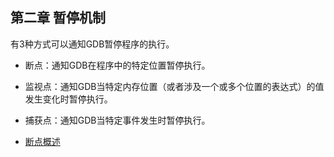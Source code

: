 ## 第二章 暂停机制

有3种方式可以通知GDB暂停程序的执行。
- 断点：通知GDB在程序中的特定位置暂停执行。
- 监视点：通知GDB当特定内存位置（或者涉及一个或多个位置的表达式）的值发生变化时暂停执行。
- 捕获点：通知GDB当特定事件发生时暂停执行。

- [断点概述](recipe-01/README.md)


